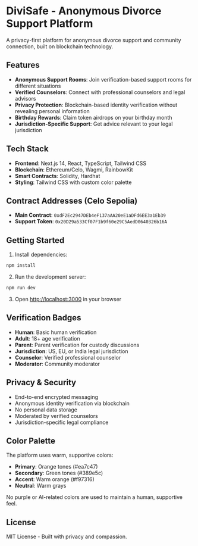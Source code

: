 # DiviSafe - Anonymous Divorce Support Platform

A privacy-first platform for anonymous divorce support and community connection, built on blockchain technology.

## Features

- **Anonymous Support Rooms**: Join verification-based support rooms for different situations
- **Verified Counselors**: Connect with professional counselors and legal advisors
- **Privacy Protection**: Blockchain-based identity verification without revealing personal information
- **Birthday Rewards**: Claim token airdrops on your birthday month
- **Jurisdiction-Specific Support**: Get advice relevant to your legal jurisdiction

## Tech Stack

- **Frontend**: Next.js 14, React, TypeScript, Tailwind CSS
- **Blockchain**: Ethereum/Celo, Wagmi, RainbowKit
- **Smart Contracts**: Solidity, Hardhat
- **Styling**: Tailwind CSS with custom color palette

## Contract Addresses (Celo Sepolia)

- **Main Contract**: `0xdF2Ec2947DEb4eF137aAA20eE1aDFd6EE3a1Eb39`
- **Support Token**: `0x20D29a533Cf07F1b9f60e29C5AedD0640326b16A`

## Getting Started

1. Install dependencies:
```bash
npm install
```

2. Run the development server:
```bash
npm run dev
```

3. Open [http://localhost:3000](http://localhost:3000) in your browser

## Verification Badges

- **Human**: Basic human verification
- **Adult**: 18+ age verification
- **Parent**: Parent verification for custody discussions
- **Jurisdiction**: US, EU, or India legal jurisdiction
- **Counselor**: Verified professional counselor
- **Moderator**: Community moderator

## Privacy & Security

- End-to-end encrypted messaging
- Anonymous identity verification via blockchain
- No personal data storage
- Moderated by verified counselors
- Jurisdiction-specific legal compliance

## Color Palette

The platform uses warm, supportive colors:
- **Primary**: Orange tones (#ea7c47)
- **Secondary**: Green tones (#389e5c)
- **Accent**: Warm orange (#f97316)
- **Neutral**: Warm grays

No purple or AI-related colors are used to maintain a human, supportive feel.

## License

MIT License - Built with privacy and compassion.